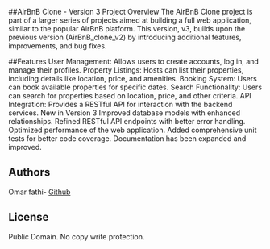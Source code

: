 ##AirBnB Clone - Version 3
Project Overview
The AirBnB Clone project is part of a larger series of projects aimed at building a full web application, similar to the popular AirBnB platform. This version, v3, builds upon the previous version (AirBnB_clone_v2) by introducing additional features, improvements, and bug fixes.

##Features
User Management: Allows users to create accounts, log in, and manage their profiles.
Property Listings: Hosts can list their properties, including details like location, price, and amenities.
Booking System: Users can book available properties for specific dates.
Search Functionality: Users can search for properties based on location, price, and other criteria.
API Integration: Provides a RESTful API for interaction with the backend services.
New in Version 3
Improved database models with enhanced relationships.
Refined RESTful API endpoints with better error handling.
Optimized performance of the web application.
Added comprehensive unit tests for better code coverage.
Documentation has been expanded and improved.

## Authors
Omar fathi- [Github](https://github.com/Omarfathi22/AirBnB_clone_v3)
## License
Public Domain. No copy write protection.

